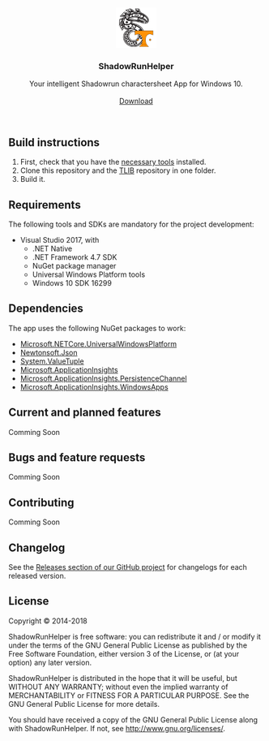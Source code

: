 <p align="center">
  <a href="https://github.com/TobiVanHelsinki/ShadowRunHelper">
    <img src="https://github.com/TobiVanHelsinki/ShadowRunHelper/blob/master/ShadowRunHelper.Win/Assets/Logo/Logo.png" width=80 height=80>
  </a>

  <h3 align="center">ShadowRunHelper</h3>

  <p align="center">
    Your intelligent Shadowrun charactersheet App for Windows 10.
  <br>
    <br>
    <a href="https://www.microsoft.com/store/productId/9NBLGGH4RHVX">Download</a>
  </p>
</p>

<br>

## Build instructions
1. First, check that you have the [necessary tools](#requirements) installed.
2. Clone this repository and the [TLIB](https://github.com/TobiVanHelsinki/TLIB) repository in one folder.
3. Build it.

## Requirements
The following tools and SDKs are mandatory for the project development:
* Visual Studio 2017, with
    * .NET Native
    * .NET Framework 4.7 SDK
    * NuGet package manager
    * Universal Windows Platform tools
    * Windows 10 SDK 16299


## Dependencies
The app uses the following NuGet packages to work:
* [Microsoft.NETCore.UniversalWindowsPlatform](https://www.nuget.org/packages/Microsoft.NETCore.UniversalWindowsPlatform/)
* [Newtonsoft.Json](https://www.nuget.org/packages/Newtonsoft.Json/)
* [System.ValueTuple](https://www.nuget.org/packages/System.ValueTuple/)
* [Microsoft.ApplicationInsights](https://www.nuget.org/packages/Microsoft.ApplicationInsights/)
* [Microsoft.ApplicationInsights.PersistenceChannel](https://www.nuget.org/packages/Microsoft.ApplicationInsights.PersistenceChannel/)
* [Microsoft.ApplicationInsights.WindowsApps](https://www.nuget.org/packages/Microsoft.ApplicationInsights.WindowsApps/)


## Current and planned features
Comming Soon

## Bugs and feature requests
Comming Soon

## Contributing
Comming Soon

## Changelog
See the [Releases section of our GitHub project](https://github.com/TobiVanHelsinki/ShadowRunHelper/releases) for changelogs for each released version.


## License
Copyright © 2014-2018

ShadowRunHelper is free software: you can redistribute it and / or modify it under the terms of the GNU General Public License as published by the Free Software Foundation, either version 3 of the License, or (at your option) any later version.

ShadowRunHelper is distributed in the hope that it will be useful, but WITHOUT ANY WARRANTY; without even the implied warranty of MERCHANTABILITY or FITNESS FOR A PARTICULAR PURPOSE. See the GNU General Public License for more details.

You should have received a copy of the GNU General Public License along with ShadowRunHelper. If not, see http://www.gnu.org/licenses/.
